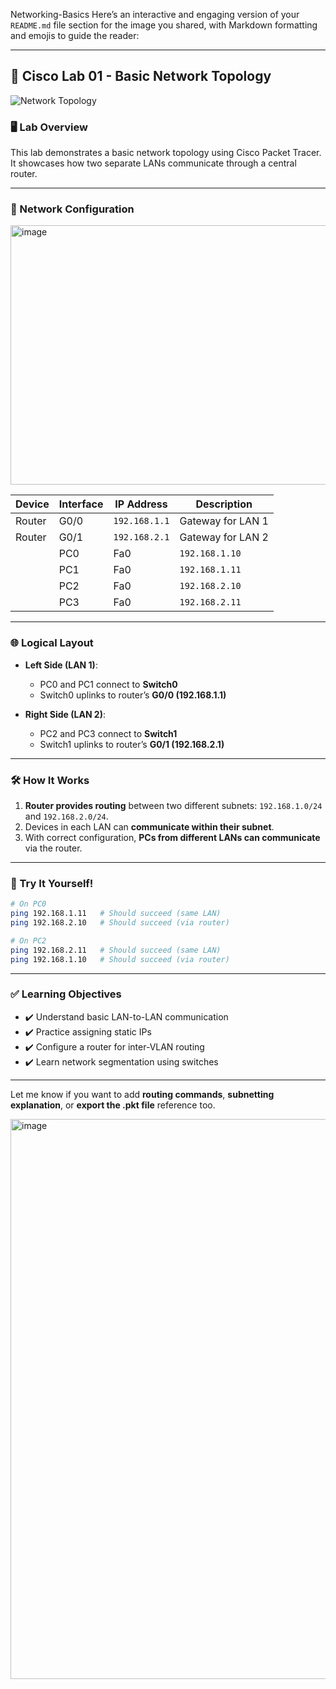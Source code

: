 Networking-Basics
Here’s an interactive and engaging version of your `README.md` file section for the image you shared, with Markdown formatting and emojis to guide the reader:

---

## 🧪 Cisco Lab 01 - Basic Network Topology

![Network Topology](./624c9e09-9cbb-4736-84f8-92d40f5f4ab1.png)

### 🖥️ Lab Overview

This lab demonstrates a basic network topology using Cisco Packet Tracer. It showcases how two separate LANs communicate through a central router.

---

### 🔧 Network Configuration
<img width="846" height="415" alt="image" src="https://github.com/user-attachments/assets/9d5a1ec9-7198-4c00-ad3a-2cc497f0ebd1" />

| Device | Interface | IP Address     | Description          |
| ------ | --------- | -------------- | -------------------- |
| Router | G0/0      | `192.168.1.1`  | Gateway for LAN 1    |
| Router | G0/1      | `192.168.2.1`  | Gateway for LAN 2    |
                  | PC0    | Fa0       | `192.168.1.10` | Connected to Switch0 |
                  | PC1    | Fa0       | `192.168.1.11` | Connected to Switch0 |
                  | PC2    | Fa0       | `192.168.2.10` | Connected to Switch1 |
                  | PC3    | Fa0       | `192.168.2.11` | Connected to Switch1 |

---

### 🌐 Logical Layout

* **Left Side (LAN 1)**:

  * PC0 and PC1 connect to **Switch0**
  * Switch0 uplinks to router’s **G0/0 (192.168.1.1)**

* **Right Side (LAN 2)**:

  * PC2 and PC3 connect to **Switch1**
  * Switch1 uplinks to router’s **G0/1 (192.168.2.1)**

---

### 🛠️ How It Works

1. **Router provides routing** between two different subnets: `192.168.1.0/24` and `192.168.2.0/24`.
2. Devices in each LAN can **communicate within their subnet**.
3. With correct configuration, **PCs from different LANs can communicate** via the router.

---

### 🧪 Try It Yourself!

```bash
# On PC0
ping 192.168.1.11   # Should succeed (same LAN)
ping 192.168.2.10   # Should succeed (via router)

# On PC2
ping 192.168.2.11   # Should succeed (same LAN)
ping 192.168.1.10   # Should succeed (via router)
```

---

### ✅ Learning Objectives

* ✔️ Understand basic LAN-to-LAN communication
* ✔️ Practice assigning static IPs
* ✔️ Configure a router for inter-VLAN routing
* ✔️ Learn network segmentation using switches

---

Let me know if you want to add **routing commands**, **subnetting explanation**, or **export the .pkt file** reference too.

<img width="1919" height="896" alt="image" src="https://github.com/user-attachments/assets/9f0e4918-df17-4c1a-8584-c2536738e918" />
